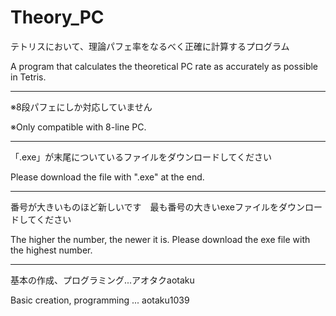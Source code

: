 # Theory_PC

テトリスにおいて、理論パフェ率をなるべく正確に計算するプログラム

A program that calculates the theoretical PC rate as accurately as possible in Tetris.

---

※8段パフェにしか対応していません

※Only compatible with 8-line PC.

---

「.exe」が末尾についているファイルをダウンロードしてください

Please download the file with ".exe" at the end.

---

番号が大きいものほど新しいです　最も番号の大きいexeファイルをダウンロードしてください

The higher the number, the newer it is. Please download the exe file with the highest number.

---

基本の作成、プログラミング...アオタクaotaku

Basic creation, programming ... aotaku1039
